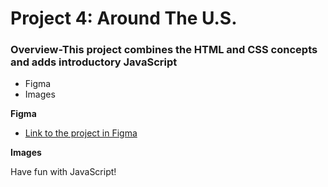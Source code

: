 # Project 4: Around The U.S.

### Overview-This project combines the HTML and CSS concepts and adds introductory JavaScript

* Figma
* Images

**Figma**

* [Link to the project in Figma](https://isaactrev.github.io/web_project_4/)

**Images**

Have fun with JavaScript!
